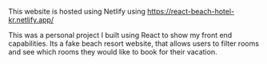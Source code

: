 This website is hosted using Netlify using https://react-beach-hotel-kr.netlify.app/

This was a personal project I built using React to show my front end capabilities.
Its a fake beach resort website, that allows users to filter rooms and see which rooms they would like to book for their vacation.

